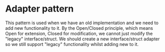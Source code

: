 # Adapter pattern

This pattern is used when we have an old implementation and we need to add new functionality to it.
By the Open/Closed principle, which means Open for extension, Closed for modification, we cannot just modify
the "legacy" interface/struct. We should create a new interface/struct adapter so we still support "legacy" functionality
whilst adding new to it.